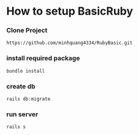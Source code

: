 # How to setup BasicRuby
### Clone Project
```
https://github.com/minhquang4334/RubyBasic.git
```
### install required package
```
bundle install
```

### create db
```
rails db:migrate
```

### run server 
```
rails s
```
